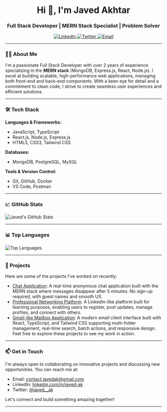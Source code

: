<h1 align="center">Hi 👋, I'm Javed Akhtar</h1>
<h3 align="center">Full Stack Developer | MERN Stack Specialist | Problem Solver</h3>

<p align="center">
  <a href="https://www.linkedin.com/in/javed-ak" target="_blank">
    <img src="https://img.shields.io/badge/LinkedIn-Connect-blue?style=flat&logo=linkedin" alt="LinkedIn" />
  </a>
  <a href="https://twitter.com/javed__ak" target="_blank">
    <img src="https://img.shields.io/badge/Twitter-Follow-1DA1F2?style=flat&logo=twitter" alt="Twitter" />
  </a>
  <a href="mailto:contact.javedak@gmail.com">
    <img src="https://img.shields.io/badge/Email-Contact-D14836?style=flat&logo=gmail" alt="Email" />
  </a>
</p>

---

### 👨‍💻 About Me

I'm a passionate Full Stack Developer with over 2 years of experience specializing in the **MERN stack** (MongoDB, Express.js, React, Node.js). I excel at building scalable, high-performance web applications, managing both front-end and back-end components. With a keen eye for detail and a commitment to clean code, I strive to create seamless user experiences and efficient solutions.

---

### 🛠️ Tech Stack

**Languages & Frameworks:**

- JavaScript, TypeScript
- React.js, Node.js, Express.js
- HTML5, CSS3, Tailwind CSS

**Databases:**

- MongoDB, PostgreSQL, MySQL

**Tools & Version Control:**

- Git, GitHub, Docker
- VS Code, Postman

---

### 📈 GitHub Stats

![Javed's GitHub Stats](https://github-readme-stats.vercel.app/api?username=javed-ak&show_icons=true&hide_title=true&count_private=true&hide=prs&theme=radical)

---

### 📊 Top Languages

![Top Languages](https://github-readme-stats.vercel.app/api/top-langs/?username=javed-ak&layout=compact&theme=radical)

---

### 🧩 Projects

Here are some of the projects I've worked on recently:

- [Chat Application](https://github.com/javed-ak/live-chat-app.git): A real-time anonymous chat application built with the MERN stack where messages disappear after 5 minutes. No sign-up required, with guest names and smooth UX.
- [Professional Networking Platform](https://github.com/javed-ak/ConnectWorld.git): A LinkedIn-like platform built for learning purposes, enabling users to register, post updates, manage profiles, and connect with others.
- [Gmail-like Mailbox Application](https://github.com/javed-ak/mailbox-app): A modern email client interface built with React, TypeScript, and Tailwind CSS supporting multi-folder management, real-time search, batch actions, and responsive design.
Feel free to explore these projects to see my work in action.

---

### 📫 Get in Touch

I'm always open to collaborating on innovative projects and discussing new opportunities. You can reach me at:

- Email: [contact.javedak@gmail.com](mailto:contact.javedak@gmail.com)
- LinkedIn: [linkedin.com/in/javed-ak](https://www.linkedin.com/in/javed-ak)
- Twitter: [@javed__ak](https://twitter.com/javed__ak)

Let's connect and build something amazing together!

---

